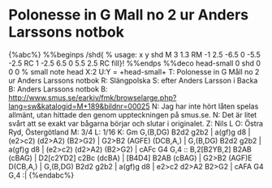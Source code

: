 # Polonesse in G Mall no 2 ur Anders Larssons notbok

{%abc%}
%%beginps
/shd{	% usage: x y shd
	M 3 1.3 RM
	-1 2.5 -6.5 0 -5.5 -2.5 RC
	1 -2.5 6.5 0 5.5 2.5 RC fill}!
%%endps
%%deco head-small 0 shd 0 0 0	% small note head
X:2
U:Y = +head-small+
T: Polonesse in G Måll no 2 ur Anders Larssons notbok
R: Slängpolska
S: efter Anders Larsson i Backa
B: Anders Larssons notbok
B: http://www.smus.se/earkiv/fmk/browselarge.php?lang=sw&katalogid=M+189&bildnr=00025
N: Jag har inte hört låten spelas allmänt, utan hittade den genom uppteckningen på smus.se.
N: Det är litet svårt att se exakt var bågarna börjar och slutar i originalet.
Z: Nils L
O: Östra Ryd, Östergötland
M: 3/4
L: 1/16
K: Gm
G,(B,DG) B2d2 g2b2 | a(gf)g d8 | (e2>c2) (d2>A2) (B2>G2) | G2>B2 (AGFE) (DCB,A,) |
G,(B,DG) B2d2 g2b2 | a(gf)g d8 | (e2>c2) (d2>A2) (B2>G2) | cAFc G4 G,4 ::
B,2[B2YB,2] B2AB (cBAG) | D2[c2YD2] c2Bc (dcBA) | [B4D4] B2AB (cBAG) | G2>B2 (AGF)E D(CB,A,) |
G,(B,DG) B2d2 g2b2 | a(gf)g d8 | e2>c2 d2>A2 B2>G2 | cAFA G4 G,4 :|
{%endabc%}
